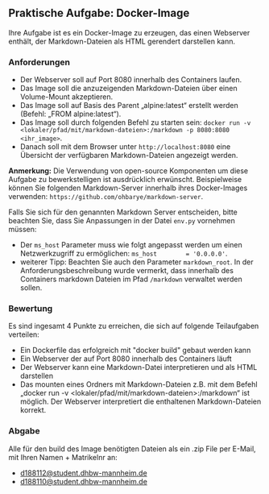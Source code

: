 ## Praktische Aufgabe: Docker-Image
Ihre Aufgabe ist es ein Docker-Image zu erzeugen, das einen Webserver enthält, der Markdown-Dateien als HTML gerendert darstellen kann.

### Anforderungen
* Der Webserver soll auf Port 8080 innerhalb des Containers laufen.
* Das Image soll die anzuzeigenden Markdown-Dateien über einen Volume-Mount akzeptieren. 
* Das Image soll auf Basis des Parent „alpine:latest“ erstellt werden (Befehl: „FROM alpine:latest“).
* Das Image soll durch folgenden Befehl zu starten sein: `docker run -v <lokaler/pfad/mit/markdown-dateien>:/markdown -p 8080:8080 <ihr_image>`.
* Danach soll mit dem Browser unter `http://localhost:8080` eine Übersicht der verfügbaren Markdown-Dateien angezeigt werden.

**Anmerkung:** Die Verwendung von open-source Komponenten um diese Aufgabe zu bewerkstelligen ist ausdrücklich erwünscht. Beispielweise können Sie folgenden Markdown-Server innerhalb ihres Docker-Images verwenden: `https://github.com/ohbarye/markdown-server`. 

Falls Sie sich für den genannten Markdown Server entscheiden, bitte beachten Sie, dass Sie Anpassungen in der Datei `env.py` vornehmen müssen:
* Der `ms_host` Parameter muss wie folgt angepasst werden um einen Netzwerkzugriff zu ermöglichen: `ms_host        = '0.0.0.0'`. 
* weiterer Tipp: Beachten Sie auch den Parameter `markdown_root`. In der Anforderungsbeschreibung wurde vermerkt, dass innerhalb des Containers markdown Dateien im Pfad `/markdown` verwaltet werden sollen.

### Bewertung
Es sind ingesamt 4 Punkte zu erreichen, die sich auf folgende Teilaufgaben verteilen:
* Ein Dockerfile das erfolgreich mit "docker build" gebaut werden kann
* Ein Webserver der auf Port 8080 innerhalb des Containers läuft
* Der Webserver kann eine Markdown-Datei interpretieren und als HTML darstellen
* Das mounten eines Ordners mit Markdown-Dateien z.B. mit dem Befehl „docker run -v <lokaler/pfad/mit/markdown-dateien>:/markdown“ ist möglich. Der Webserver interpretiert die enthaltenen Markdown-Dateien korrekt.

### Abgabe 
Alle für den build des Image benötigten Dateien als ein .zip File per E-Mail, mit Ihren Namen + Matrikelnr an:
* d188112@student.dhbw-mannheim.de
* d188110@student.dhbw-mannheim.de
